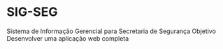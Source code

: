 # SIG-SEG
Sistema de Informação Gerencial para Secretaria de Segurança Objetivo Desenvolver uma aplicação web completa
